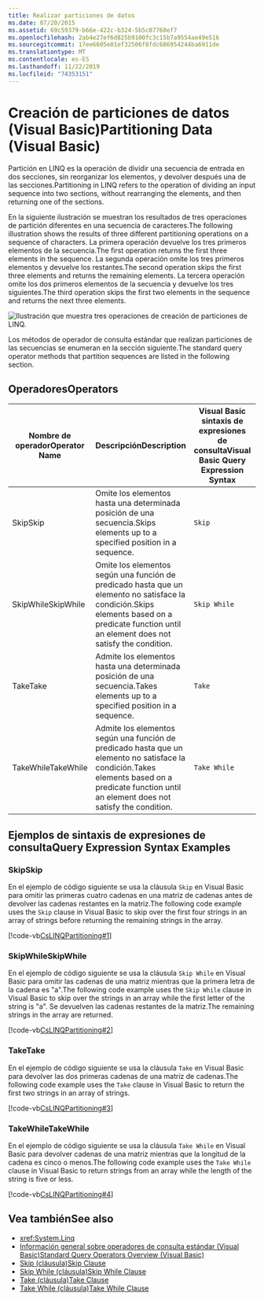 ```yaml
---
title: Realizar particiones de datos
ms.date: 07/20/2015
ms.assetid: 69c59379-b66e-422c-b324-5b5c07760ef7
ms.openlocfilehash: 2ab4e27ef6d825b9100fc3c15b7a9554ae49e516
ms.sourcegitcommit: 17ee6605e01ef32506f8fdc686954244ba6911de
ms.translationtype: MT
ms.contentlocale: es-ES
ms.lasthandoff: 11/22/2019
ms.locfileid: "74353151"
---
```

# <a name="partitioning-data-visual-basic"></a><span data-ttu-id="67c0d-102">Creación de particiones de datos (Visual Basic)</span><span class="sxs-lookup"><span data-stu-id="67c0d-102">Partitioning Data (Visual Basic)</span></span>
<span data-ttu-id="67c0d-103">Partición en LINQ es la operación de dividir una secuencia de entrada en dos secciones, sin reorganizar los elementos, y devolver después una de las secciones.</span><span class="sxs-lookup"><span data-stu-id="67c0d-103">Partitioning in LINQ refers to the operation of dividing an input sequence into two sections, without rearranging the elements, and then returning one of the sections.</span></span>  
  
 <span data-ttu-id="67c0d-104">En la siguiente ilustración se muestran los resultados de tres operaciones de partición diferentes en una secuencia de caracteres.</span><span class="sxs-lookup"><span data-stu-id="67c0d-104">The following illustration shows the results of three different partitioning operations on a sequence of characters.</span></span> <span data-ttu-id="67c0d-105">La primera operación devuelve los tres primeros elementos de la secuencia.</span><span class="sxs-lookup"><span data-stu-id="67c0d-105">The first operation returns the first three elements in the sequence.</span></span> <span data-ttu-id="67c0d-106">La segunda operación omite los tres primeros elementos y devuelve los restantes.</span><span class="sxs-lookup"><span data-stu-id="67c0d-106">The second operation skips the first three elements and returns the remaining elements.</span></span> <span data-ttu-id="67c0d-107">La tercera operación omite los dos primeros elementos de la secuencia y devuelve los tres siguientes.</span><span class="sxs-lookup"><span data-stu-id="67c0d-107">The third operation skips the first two elements in the sequence and returns the next three elements.</span></span>  
  
 ![Ilustración que muestra tres operaciones de creación de particiones de LINQ.](./media/partitioning-data/linq-partitioning-operations.png)  
  
 <span data-ttu-id="67c0d-109">Los métodos de operador de consulta estándar que realizan particiones de las secuencias se enumeran en la sección siguiente.</span><span class="sxs-lookup"><span data-stu-id="67c0d-109">The standard query operator methods that partition sequences are listed in the following section.</span></span>  
  
## <a name="operators"></a><span data-ttu-id="67c0d-110">Operadores</span><span class="sxs-lookup"><span data-stu-id="67c0d-110">Operators</span></span>  
  
|<span data-ttu-id="67c0d-111">Nombre de operador</span><span class="sxs-lookup"><span data-stu-id="67c0d-111">Operator Name</span></span>|<span data-ttu-id="67c0d-112">Descripción</span><span class="sxs-lookup"><span data-stu-id="67c0d-112">Description</span></span>|<span data-ttu-id="67c0d-113">Visual Basic sintaxis de expresiones de consulta</span><span class="sxs-lookup"><span data-stu-id="67c0d-113">Visual Basic Query Expression Syntax</span></span>|<span data-ttu-id="67c0d-114">Más información</span><span class="sxs-lookup"><span data-stu-id="67c0d-114">More Information</span></span>|  
|-------------------|-----------------|------------------------------------------|----------------------|  
|<span data-ttu-id="67c0d-115">Skip</span><span class="sxs-lookup"><span data-stu-id="67c0d-115">Skip</span></span>|<span data-ttu-id="67c0d-116">Omite los elementos hasta una determinada posición de una secuencia.</span><span class="sxs-lookup"><span data-stu-id="67c0d-116">Skips elements up to a specified position in a sequence.</span></span>|`Skip`|<xref:System.Linq.Enumerable.Skip%2A?displayProperty=nameWithType><br /><br /> <xref:System.Linq.Queryable.Skip%2A?displayProperty=nameWithType>|  
|<span data-ttu-id="67c0d-117">SkipWhile</span><span class="sxs-lookup"><span data-stu-id="67c0d-117">SkipWhile</span></span>|<span data-ttu-id="67c0d-118">Omite los elementos según una función de predicado hasta que un elemento no satisface la condición.</span><span class="sxs-lookup"><span data-stu-id="67c0d-118">Skips elements based on a predicate function until an element does not satisfy the condition.</span></span>|`Skip While`|<xref:System.Linq.Enumerable.SkipWhile%2A?displayProperty=nameWithType><br /><br /> <xref:System.Linq.Queryable.SkipWhile%2A?displayProperty=nameWithType>|  
|<span data-ttu-id="67c0d-119">Take</span><span class="sxs-lookup"><span data-stu-id="67c0d-119">Take</span></span>|<span data-ttu-id="67c0d-120">Admite los elementos hasta una determinada posición de una secuencia.</span><span class="sxs-lookup"><span data-stu-id="67c0d-120">Takes elements up to a specified position in a sequence.</span></span>|`Take`|<xref:System.Linq.Enumerable.Take%2A?displayProperty=nameWithType><br /><br /> <xref:System.Linq.Queryable.Take%2A?displayProperty=nameWithType>|  
|<span data-ttu-id="67c0d-121">TakeWhile</span><span class="sxs-lookup"><span data-stu-id="67c0d-121">TakeWhile</span></span>|<span data-ttu-id="67c0d-122">Admite los elementos según una función de predicado hasta que un elemento no satisface la condición.</span><span class="sxs-lookup"><span data-stu-id="67c0d-122">Takes elements based on a predicate function until an element does not satisfy the condition.</span></span>|`Take While`|<xref:System.Linq.Enumerable.TakeWhile%2A?displayProperty=nameWithType><br /><br /> <xref:System.Linq.Queryable.TakeWhile%2A?displayProperty=nameWithType>|  
  
## <a name="query-expression-syntax-examples"></a><span data-ttu-id="67c0d-123">Ejemplos de sintaxis de expresiones de consulta</span><span class="sxs-lookup"><span data-stu-id="67c0d-123">Query Expression Syntax Examples</span></span>  
  
### <a name="skip"></a><span data-ttu-id="67c0d-124">Skip</span><span class="sxs-lookup"><span data-stu-id="67c0d-124">Skip</span></span>  
 <span data-ttu-id="67c0d-125">En el ejemplo de código siguiente se usa la cláusula `Skip` en Visual Basic para omitir las primeras cuatro cadenas en una matriz de cadenas antes de devolver las cadenas restantes en la matriz.</span><span class="sxs-lookup"><span data-stu-id="67c0d-125">The following code example uses the `Skip` clause in Visual Basic to skip over the first four strings in an array of strings before returning the remaining strings in the array.</span></span>  
  
 [!code-vb[CsLINQPartitioning#1](~/samples/snippets/visualbasic/VS_Snippets_VBCSharp/CsLINQPartitioning/VB/Partitioning.vb#1)]  
  
### <a name="skipwhile"></a><span data-ttu-id="67c0d-126">SkipWhile</span><span class="sxs-lookup"><span data-stu-id="67c0d-126">SkipWhile</span></span>  
 <span data-ttu-id="67c0d-127">En el ejemplo de código siguiente se usa la cláusula `Skip While` en Visual Basic para omitir las cadenas de una matriz mientras que la primera letra de la cadena es "a".</span><span class="sxs-lookup"><span data-stu-id="67c0d-127">The following code example uses the `Skip While` clause in Visual Basic to skip over the strings in an array while the first letter of the string is "a".</span></span> <span data-ttu-id="67c0d-128">Se devuelven las cadenas restantes de la matriz.</span><span class="sxs-lookup"><span data-stu-id="67c0d-128">The remaining strings in the array are returned.</span></span>  
  
 [!code-vb[CsLINQPartitioning#2](~/samples/snippets/visualbasic/VS_Snippets_VBCSharp/CsLINQPartitioning/VB/Partitioning.vb#2)]  
  
### <a name="take"></a><span data-ttu-id="67c0d-129">Take</span><span class="sxs-lookup"><span data-stu-id="67c0d-129">Take</span></span>  
 <span data-ttu-id="67c0d-130">En el ejemplo de código siguiente se usa la cláusula `Take` en Visual Basic para devolver las dos primeras cadenas de una matriz de cadenas.</span><span class="sxs-lookup"><span data-stu-id="67c0d-130">The following code example uses the `Take` clause in Visual Basic to return the first two strings in an array of strings.</span></span>  
  
 [!code-vb[CsLINQPartitioning#3](~/samples/snippets/visualbasic/VS_Snippets_VBCSharp/CsLINQPartitioning/VB/Partitioning.vb#3)]  
  
### <a name="takewhile"></a><span data-ttu-id="67c0d-131">TakeWhile</span><span class="sxs-lookup"><span data-stu-id="67c0d-131">TakeWhile</span></span>  
 <span data-ttu-id="67c0d-132">En el ejemplo de código siguiente se usa la cláusula `Take While` en Visual Basic para devolver cadenas de una matriz mientras que la longitud de la cadena es cinco o menos.</span><span class="sxs-lookup"><span data-stu-id="67c0d-132">The following code example uses the `Take While` clause in Visual Basic to return strings from an array while the length of the string is five or less.</span></span>  
  
 [!code-vb[CsLINQPartitioning#4](~/samples/snippets/visualbasic/VS_Snippets_VBCSharp/CsLINQPartitioning/VB/Partitioning.vb#4)]  
  
## <a name="see-also"></a><span data-ttu-id="67c0d-133">Vea también</span><span class="sxs-lookup"><span data-stu-id="67c0d-133">See also</span></span>

- <xref:System.Linq>
- [<span data-ttu-id="67c0d-134">Información general sobre operadores de consulta estándar (Visual Basic)</span><span class="sxs-lookup"><span data-stu-id="67c0d-134">Standard Query Operators Overview (Visual Basic)</span></span>](../../../../visual-basic/programming-guide/concepts/linq/standard-query-operators-overview.md)
- [<span data-ttu-id="67c0d-135">Skip (cláusula)</span><span class="sxs-lookup"><span data-stu-id="67c0d-135">Skip Clause</span></span>](../../../../visual-basic/language-reference/queries/skip-clause.md)
- [<span data-ttu-id="67c0d-136">Skip While (cláusula)</span><span class="sxs-lookup"><span data-stu-id="67c0d-136">Skip While Clause</span></span>](../../../../visual-basic/language-reference/queries/skip-while-clause.md)
- [<span data-ttu-id="67c0d-137">Take (cláusula)</span><span class="sxs-lookup"><span data-stu-id="67c0d-137">Take Clause</span></span>](../../../../visual-basic/language-reference/queries/take-clause.md)
- [<span data-ttu-id="67c0d-138">Take While (cláusula)</span><span class="sxs-lookup"><span data-stu-id="67c0d-138">Take While Clause</span></span>](../../../../visual-basic/language-reference/queries/take-while-clause.md)
